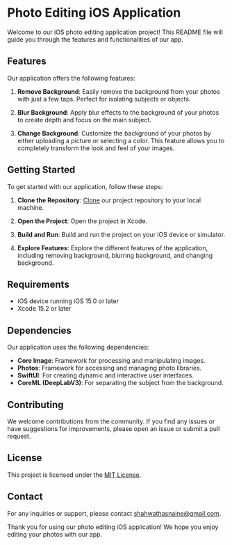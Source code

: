 # Photo Editing iOS Application

Welcome to our iOS photo editing application project! This README file will guide you through the features and functionalities of our app.

## Features

Our application offers the following features:

1. **Remove Background**: Easily remove the background from your photos with just a few taps. Perfect for isolating subjects or objects.

2. **Blur Background**: Apply blur effects to the background of your photos to create depth and focus on the main subject.

3. **Change Background**: Customize the background of your photos by either uploading a picture or selecting a color. This feature allows you to completely transform the look and feel of your images.

## Getting Started

To get started with our application, follow these steps:

1. **Clone the Repository**: [Clone](https://github.com/shas9/ios_PhotoEditing.git) our project repository to your local machine.

2. **Open the Project**: Open the project in Xcode.

3. **Build and Run**: Build and run the project on your iOS device or simulator.

4. **Explore Features**: Explore the different features of the application, including removing background, blurring background, and changing background.

## Requirements

- iOS device running iOS 15.0 or later
- Xcode 15.2 or later

## Dependencies

Our application uses the following dependencies:

- **Core Image**: Framework for processing and manipulating images.
- **Photos**: Framework for accessing and managing photo libraries.
- **SwiftUI**: For creating dynamic and interactive user interfaces.
- **CoreML (DeepLabV3)**: For separating the subject from the background.

## Contributing

We welcome contributions from the community. If you find any issues or have suggestions for improvements, please open an issue or submit a pull request.

## License

This project is licensed under the [MIT License](LICENSE).

## Contact

For any inquiries or support, please contact [shahwathasnaine@gmail.com](shahwathasnaine@gmail.com).

Thank you for using our photo editing iOS application! We hope you enjoy editing your photos with our app.
